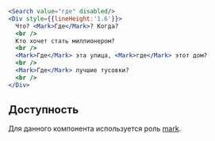 ```jsx { "props": { "layout": false, "iframe": false } }
<Search value="где" disabled/>
<Div style={{lineHeight:'1.6'}}>
  Что? <Mark>Где</Mark>? Когда?
  <br />
  Кто хочет стать миллионером?
  <br />
  <Mark>Где</Mark> эта улица, <Mark>где</Mark> этот дом?
  <br />
  <Mark>Где</Mark> лучшие тусовки?
  <br />
</Div>
```

## Доступность

Для данного компонента используется роль [mark](https://w3c.github.io/aria/#mark).
